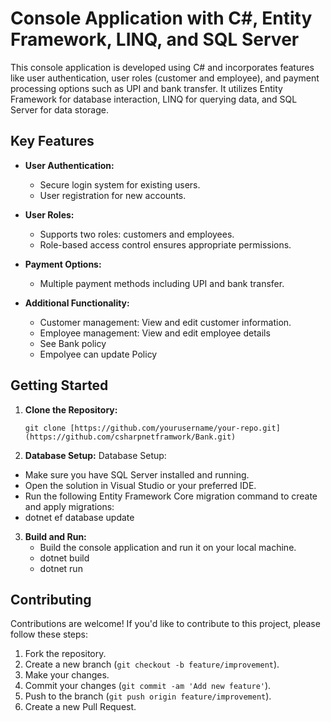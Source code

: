 # Console Application with C#, Entity Framework, LINQ, and SQL Server

This console application is developed using C# and incorporates features like user authentication, user roles (customer and employee), and payment processing options such as UPI and bank transfer. It utilizes Entity Framework for database interaction, LINQ for querying data, and SQL Server for data storage.

## Key Features

- **User Authentication:**
  - Secure login system for existing users.
  - User registration for new accounts.

- **User Roles:**
  - Supports two roles: customers and employees.
  - Role-based access control ensures appropriate permissions.

- **Payment Options:**
  - Multiple payment methods including UPI and bank transfer.
  

- **Additional Functionality:**
  - Customer management: View and edit customer information.
  - Employee management: View and edit employee details
  - See Bank policy
  - Empolyee can update Policy
## Getting Started
1. **Clone the Repository:**
   ```
   git clone [https://github.com/yourusername/your-repo.git](https://github.com/csharpnetframwork/Bank.git)
   ```

2. **Database Setup:**
  Database Setup:

- Make sure you have SQL Server installed and running.
- Open the solution in Visual Studio or your preferred IDE.
- Run the following Entity Framework Core migration command to create and apply migrations:
- dotnet ef database update

3. **Build and Run:**
   - Build the console application and run it on your local machine.
   - dotnet build
   - dotnet run

## Contributing

Contributions are welcome! If you'd like to contribute to this project, please follow these steps:

1. Fork the repository.
2. Create a new branch (`git checkout -b feature/improvement`).
3. Make your changes.
4. Commit your changes (`git commit -am 'Add new feature'`).
5. Push to the branch (`git push origin feature/improvement`).
6. Create a new Pull Request.
